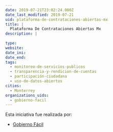 ```yaml
---
date: 2019-07-21T23:02:24.000Z
date_last_modified: 2019-07-21
uid: plataforma-de-contrataciones-abiertas-mx
title: |
  Plataforma De Contrataciones Abiertas Mx
description: |
  
type: 
website: 
date_ini: 
date_end: 
tags:
  - monitoreo-de-servicios-publicos
  - transparencia-y-rendicion-de-cuentas
  - participación-ciudadana
  - uso-de-datos-abiertos
cities: 
  - Monterrey
organizations_uids:
  - gobierno-facil
---
```


Esta iniciativa fue realizada por:

- [Gobierno Fácil](/organizaciones/gobierno-facil)
